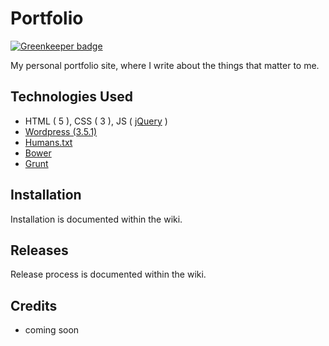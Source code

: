 # Portfolio

[![Greenkeeper badge](https://badges.greenkeeper.io/chrisopedia/chrisopedia.com.svg)](https://greenkeeper.io/)

My personal portfolio site, where I write about the things that matter to me.

## Technologies Used
- HTML ( 5 ), CSS ( 3 ), JS ( [jQuery](http://jquery.com/download/) )
- [Wordpress (3.5.1)](http://wordpress.org/latest.zip)
- [Humans.txt](http://humanstxt.org/)
- [Bower](http://bower.io/)
- [Grunt](http://gruntjs.com/)

## Installation

Installation is documented within the wiki.

## Releases

Release process is documented within the wiki.

## Credits
- coming soon
